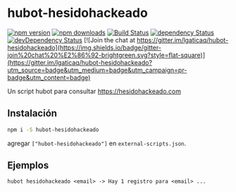 # hubot-hesidohackeado

[![npm version](https://img.shields.io/npm/v/hubot-hesidohackeado.svg?style=flat-square)](https://www.npmjs.com/package/hubot-hesidohackeado)
[![npm downloads](https://img.shields.io/npm/dm/hubot-hesidohackeado.svg?style=flat-square)](https://www.npmjs.com/package/hubot-hesidohackeado)
[![Build Status](https://img.shields.io/travis/lgaticaq/hubot-hesidohackeado.svg?style=flat-square)](https://travis-ci.org/lgaticaq/hubot-hesidohackeado)
[![dependency Status](https://img.shields.io/david/lgaticaq/hubot-hesidohackeado.svg?style=flat-square)](https://david-dm.org/lgaticaq/hubot-hesidohackeado#info=dependencies)
[![devDependency Status](https://img.shields.io/david/dev/lgaticaq/hubot-hesidohackeado.svg?style=flat-square)](https://david-dm.org/lgaticaq/hubot-hesidohackeado#info=devDependencies)
[![Join the chat at https://gitter.im/lgaticaq/hubot-hesidohackeado](https://img.shields.io/badge/gitter-join%20chat%20%E2%86%92-brightgreen.svg?style=flat-square)](https://gitter.im/lgaticaq/hubot-hesidohackeado?utm_source=badge&utm_medium=badge&utm_campaign=pr-badge&utm_content=badge)

Un script hubot para consultar https://hesidohackeado.com

## Instalación
```bash
npm i -S hubot-hesidohackeado
```

agregar `["hubot-hesidohackeado"]` en `external-scripts.json`.

## Ejemplos
`hubot hesidohackeado <email> -> Hay 1 registro para <email> ...`
